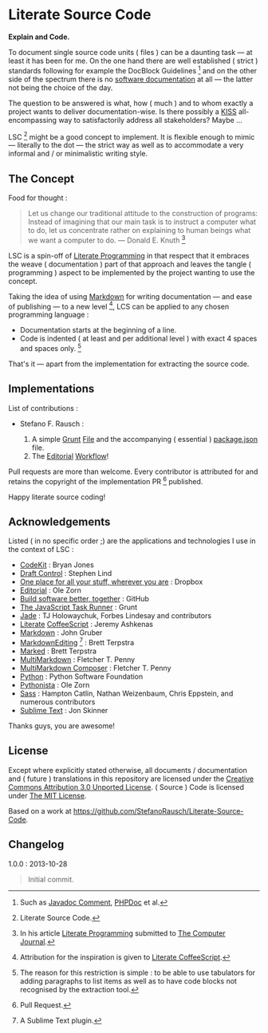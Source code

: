 # Literate Source Code

**Explain and Code.**

To document single source code units ( files ) can be a daunting task — at least it has been for me. On the one hand there are well established ( strict ) standards following for example the DocBlock Guidelines [^DocBlock] and on the other side of the spectrum there is no [software documentation][] at all — the latter not being the choice of the day.

The question to be answered is what, how ( much ) and to whom exactly a project wants to deliver documentation-wise. Is there possibly a [KISS][] all-encompassing way to satisfactorily address all stakeholders? Maybe ...

LSC [^LSC] might be a good concept to implement. It is flexible enough to mimic — literally to the dot — the strict way as well as to accommodate a very informal and / or minimalistic writing style.

## The Concept

Food for thought :

> Let us change our traditional attitude to the construction of programs: Instead of imagining that our main task is to instruct a computer what to do, let us concentrate rather on explaining to human beings what we want a computer to do. — Donald E. Knuth [^Donald E. Knuth]

LSC is a spin-off of [Literate Programming][LP] in that respect that it embraces the weave ( documentation ) part of that approach and leaves the tangle ( programming ) aspect to be implemented by the project wanting to use the concept.

Taking the idea of using [Markdown][] for writing documentation — and ease of publishing — to a new level [^inspiration], LCS can be applied to any chosen programming language :

- Documentation starts at the beginning of a line.
- Code is indented ( at least and per additional level ) with exact 4 spaces and spaces only. [^spaces]

That's it — apart from the implementation for extracting the source code.

## Implementations

List of contributions :

- Stefano F. Rausch :

    1. A simple [Grunt][] [File](implementations/stefano-rausch/Gruntfile.js.md) and the accompanying ( essential ) [package.json](implementations/stefano-rausch/package.json.md) file.
    2. The [Editorial][] [Workflow][LSC Editorial Workflow]!

Pull requests are more than welcome. Every contributor is attributed for and retains the copyright of the implementation PR [^PR] published.

Happy literate source coding!

## Acknowledgements

Listed ( in no specific order ;) are the applications and technologies I use in the context of LSC :

- [CodeKit][] : Bryan Jones
- [Draft Control][] : Stephen Lind
- [One place for all your stuff, wherever you are][Dropbox] : Dropbox
- [Editorial][] : Ole Zorn
- [Build software better, together][GitHub] : GitHub
- [The JavaScript Task Runner][Grunt] : Grunt
- [Jade][] : TJ Holowaychuk, Forbes Lindesay and contributors
- [Literate][Literate CoffeeScript] [CoffeeScript][] : Jeremy Ashkenas
- [Markdown][] : John Gruber
- [MarkdownEditing][] [^ST Plugin] : Brett Terpstra
- [Marked][] : Brett Terpstra
- [MultiMarkdown][] :  Fletcher T. Penny
- [MultiMarkdown Composer][] :  Fletcher T. Penny
- [Python][] : Python Software Foundation
- [Pythonista][] : Ole Zorn
- [Sass][] : Hampton Catlin, Nathan Weizenbaum, Chris Eppstein, and numerous contributors
- [Sublime Text][] : Jon Skinner

Thanks guys, you are awesome!

## License

Except where explicitly stated otherwise, all documents / documentation and ( future ) translations in this repository are licensed under the <a rel="license" href="http://creativecommons.org/licenses/by/3.0/deed.en_GB">Creative Commons Attribution 3.0 Unported License</a>. ( Source ) Code is licensed under [The MIT License](LICENSE.md).

Based on a work at <https://github.com/StefanoRausch/Literate-Source-Code>.

## Changelog

1.0.0 : 2013-10-28

> Initial commit.

[^DocBlock]: Such as [Javadoc Comment][Javadoc], [PHPDoc][PHPDoc] et al.
[^Donald E. Knuth]: In his article [Literate Programming][] submitted to [The Computer Journal][].
[^inspiration]: Attribution for the inspiration is given to [Literate CoffeeScript][].
[^LSC]: Literate Source Code.
[^PR]: Pull Request.
[^spaces]: The reason for this restriction is simple : to be able to use tabulators for adding paragraphs to list items as well as to have code blocks not recognised by the extraction tool.
[^ST Plugin]: A Sublime Text plugin.

[CodeKit]: http://incident57.com/codekit
[CoffeeScript]: http://coffeescript.org
[Draft Control]: http://www.draftcontrol.com
[Dropbox]: http://www.dropbox.com
[Editorial]: http://omz-software.com/editorial
[GitHub]: http://github.com
[Grunt]: http://gruntjs.com
[Jade]: https://github.com/visionmedia/jade
[Javadoc]: http://en.wikipedia.org/wiki/Javadoc
[KISS]: http://en.wikipedia.org/wiki/KISS_principle
[Literate CoffeeScript]: http://coffeescript.org/#literate
[Literate Programming]: http://www.literateprogramming.com/knuthweb.pdf
[LP]: http://en.wikipedia.org/wiki/Literate_programming
[LSC Editorial Workflow]: http://editorial-app.appspot.com/workflow/6403405396312064/tV42vb3ZIGE
[Marked]: http://marked2app.com
[Markdown]: http://daringfireball.net/projects/markdown
[MarkdownEditing]: https://github.com/ttscoff/MarkdownEditing
[MultiMarkdown]: http://fletcherpenney.net/multimarkdown
[MultiMarkdown Composer]: http://multimarkdown.com
[PHPDoc]: http://en.wikipedia.org/wiki/PHPDoc
[Python]: http://python.org
[Pythonista]: http://omz-software.com/pythonista
[Sass]: http://sass-lang.com
[software documentation]: http://en.wikipedia.org/wiki/Software_documentation
[Sublime Text]: http://www.sublimetext.com
[The Computer Journal]: http://comjnl.oxfordjournals.org
